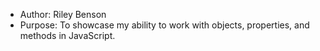 * Author: Riley Benson
* Purpose: To showcase my ability to work with objects, properties, and methods in JavaScript.